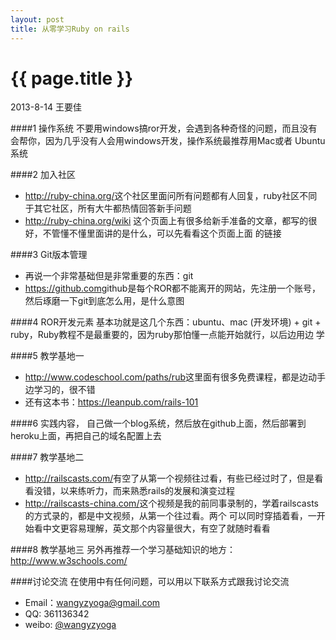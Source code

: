 ```yaml
---
layout: post
title: 从零学习Ruby on rails
---
```


{{ page.title }}
================

<p class="meta">2013-8-14 王要佳</p>

####1 操作系统
不要用windows搞ror开发，会遇到各种奇怪的问题，而且没有会帮你，因为几乎没有人会用windows开发，操作系统最推荐用Mac或者
Ubuntu系统

####2 加入社区
* <http://ruby-china.org/>这个社区里面问所有问题都有人回复，ruby社区不同于其它社区，所有大牛都热情回答新手问题
* <http://ruby-china.org/wiki> 这个页面上有很多给新手准备的文章，都写的很好，不管懂不懂里面讲的是什么，可以先看看这个页面上面
的链接

####3 Git版本管理
* 再说一个非常基础但是非常重要的东西：git
* <https://github.com>github是每个ROR都不能离开的网站，先注册一个账号，然后琢磨一下git到底怎么用，是什么意图 

####4 ROR开发元素
基本功就是这几个东西：ubuntu、mac (开发环境) + git + ruby，Ruby教程不是最重要的，因为ruby那怕懂一点能开始就行，以后边用边
学

####5 教学基地一
* <http://www.codeschool.com/paths/rub>这里面有很多免费课程，都是边动手边学习的，很不错
* 还有这本书：https://leanpub.com/rails-101

####6 实践内容，
自己做一个blog系统，然后放在github上面，然后部署到heroku上面，再把自己的域名配置上去

####7 教学基地二
* <http://railscasts.com/>有空了从第一个视频往过看，有些已经过时了，但是看看没错，以来练听力，而来熟悉rails的发展和演变过程
* <http://railscasts-china.com/>这个视频是我的前同事录制的，学着railscasts的方式录的，都是中文视频，从第一个往过看。两个
可以同时穿插着看，一开始看中文更容易理解，英文那个内容量很大，有空了就随时看看

####8 教学基地三
另外再推荐一个学习基础知识的地方：<http://www.w3schools.com/>

####讨论交流
在使用中有任何问题，可以用以下联系方式跟我讨论交流

* Email：wangyzyoga@gmail.com
* QQ: 361136342
* weibo: [@wangyzyoga](http://weibo.com/wangyzyoga)
